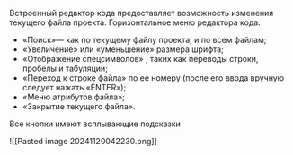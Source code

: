 Встроенный редактор кода предоставляет возможность изменения текущего файла проекта. Горизонтальное меню редактора кода: 
- «Поиск»— как по текущему файлу проекта, и по всем файлам; 
- «Увеличение» или «уменьшение» размера шрифта; 
- «Отображение спецсимволов» , таких как переводы строки, пробелы и табуляции; 
- «Переход к строке файла» по ее номеру (после его ввода вручную следует нажать «ENTER»);
- «Меню атрибутов файла»; 
- «Закрытие текущего файла». 

Все кнопки имеют всплывающие подсказки

![[Pasted image 20241120042230.png]]
